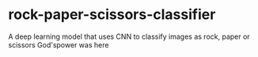 # rock-paper-scissors-classifier
A deep learning model that uses CNN to classify images as rock, paper or scissors
God'spower was here
